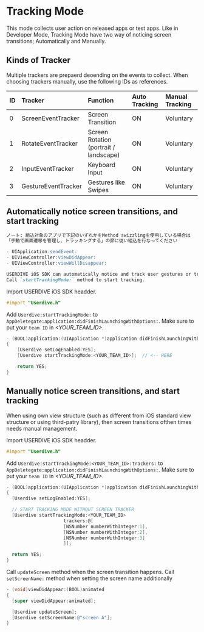 # Tracking Mode

This mode collects user action on released apps or test apps.
Like in Developer Mode,
Tracking Mode have two way of noticing screen transitions; Automatically and Manually.

## Kinds of Tracker

Multiple trackers are prepaerd deoending on the events to collect.
When choosing trackers manually, use the following IDs as references.

| ID | Tracker             | Function                                | Auto Tracking | Manual Tracking |
|:---|:--------------------|:----------------------------------------|:--------------|:----------------|
| 0  | ScreenEventTracker  | Screen Transition                       | ON            | Voluntary       |
| 1  | RotateEventTracker  | Screen Rotation  (portrait / landscape) | ON            | Voluntary       |
| 2  | InputEventTracker   | Keyboard Input                          | ON            | Voluntary       |
| 3  | GestureEventTracker | Gestures like Swipes                    | ON            | Voluntary       |

## Automatically notice screen transitions, and start tracking

```markdown
ノート: 組込対象のアプリで下記のいずれかをMethod swizzlingを使用している場合は
「手動で画面遷移を管理し、トラッキングする」の節に従い組込を行なってください

- UIApplication:sendEvent:
- UIViewController:viewDidAppear:
- UIViewController:viewWillDisappear:

USERDIVE iOS SDK can automatically notice and track user gestures or transitions.
Call `startTrackingMode:` method to start tracking.
```

Import USERDIVE iOS SDK headder.

```objective-c
#import "Userdive.h"
```

Add `Userdive:startTrackingMode:` to `AppDeletegate:application:didFinishLaunchingWithOptions:`.
Make sure to put your `team ID` in *\<YOUR_TEAM_ID\>*.

```objective-c
- (BOOL)application:(UIApplication *)application didFinishLaunchingWithOptions:(NSDictionary *)launchOptions
{
    [Userdive setLogEnabled:YES];
    [Userdive startTrackingMode:<YOUR_TEAM_ID>];  // <-- HERE

    return YES;
}
```

## Manually notice screen transitions, and start tracking

When using own view structure
(such as different from iOS standard view structure or using third-patry library),
then screen transitions ofthen times needs manual management.

Import USERDIVE iOS SDK headder.

```objective-c
#import "Userdive.h"
```

Add `Userdive:startTrackingMode:<YOUR_TEAM_ID>:trackers:` to `AppDeletegate:application:didFinishLaunchingWithOptions:`.
Make sure to put your `team ID` in *\<YOUR_TEAM_ID\>*.

```objective-c
- (BOOL)application:(UIApplication *)application didFinishLaunchingWithOptions:(NSDictionary *)launchOptions
{
  [Userdive setLogEnabled:YES];

  // START TRACKING MODE WITHOUT SCREEN TRACKER
  [Userdive startTrackingMode:<YOUR_TEAM_ID>
                     trackers:@[
                     [NSNumber numberWithInteger:1],
                     [NSNumber numberWithInteger:2],
                     [NSNumber numberWithInteger:3]
                     ]];

  return YES;
}
```

Call `updateScreen` method when the screen transition happens.
Call `setScreenName:` method when setting the screen name additionally

```objective-c
- (void)viewDidAppear:(BOOL)animated
{
  [super viewDidAppear:animated];

  [Userdive updateScreen];
  [Userdive setScreenName:@"screen A"];
}
```
